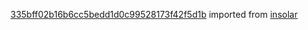 [335bff02b16b6cc5bedd1d0c99528173f42f5d1b](https://github.com/insolar/insolar/commit/335bff02b16b6cc5bedd1d0c99528173f42f5d1b) imported from [insolar](https://github.com/insolar/insolar)
